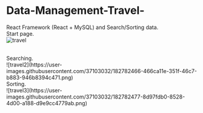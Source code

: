 # Data-Management-Travel-
React Framework (React + MySQL) and Search/Sorting data.
<br />
Start page.
<br />
![travel](https://user-images.githubusercontent.com/37103032/182782450-853e99cf-6c55-47b8-ad20-48846ffd91fb.png)

<br />
Searching.
<br />
![travel2](https://user-images.githubusercontent.com/37103032/182782466-466ca11e-351f-46c7-b883-946b8394c471.png)

<br />
Sorting.
<br />
![travel3](https://user-images.githubusercontent.com/37103032/182782477-8d97fdb0-8528-4d00-a188-d9e9cc4779ab.png)
